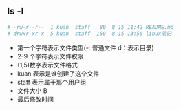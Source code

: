## ls -l

```bash
# -rw-r--r--  1 kuan  staff   80  8 15 11:42 README.md
# drwxr-xr-x  5 kuan  staff  160  8 15 13:56 linux笔记
```

- 第一个字符表示文件类型(-: 普通文件 d：表示目录)
- 2-9 个字符表示文件权限
- (1,5)数字表示文件格式
- kuan 表示是谁创建了这个文件
- staff 表示属于那个用户组
- 文件大小 B
- 最后修改时间
